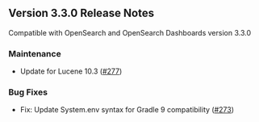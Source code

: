 ## Version 3.3.0 Release Notes

Compatible with OpenSearch and OpenSearch Dashboards version 3.3.0

### Maintenance
* Update for Lucene 10.3 ([#277](https://github.com/opensearch-project/custom-codecs/pull/277))

### Bug Fixes
* Fix: Update System.env syntax for Gradle 9 compatibility ([#273](https://github.com/opensearch-project/custom-codecs/pull/273))